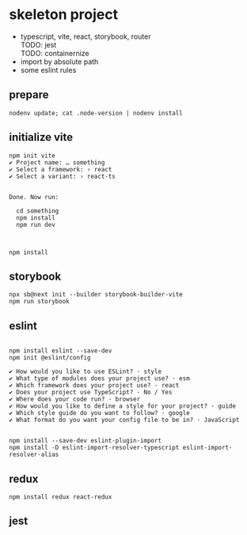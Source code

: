 # skeleton project


* typescript, vite, react, storybook, router  
TODO: jest  
TODO: containernize
* import by absolute path
* some eslint rules


## prepare

```
nodenv update; cat .node-version | nodenv install
```


## initialize vite

```
npm init vite
✔ Project name: … something
✔ Select a framework: › react
✔ Select a variant: › react-ts


Done. Now run:

  cd something
  npm install
  npm run dev



npm install

```


## storybook

```
npx sb@next init --builder storybook-builder-vite
npm run storybook

```


## eslint

```

npm install eslint --save-dev
npm init @eslint/config

✔ How would you like to use ESLint? · style
✔ What type of modules does your project use? · esm
✔ Which framework does your project use? · react
✔ Does your project use TypeScript? · No / Yes
✔ Where does your code run? · browser
✔ How would you like to define a style for your project? · guide
✔ Which style guide do you want to follow? · google
✔ What format do you want your config file to be in? · JavaScript


```

```
npm install --save-dev eslint-plugin-import 
npm install -D eslint-import-resolver-typescript eslint-import-resolver-alias

```

## redux

```
npm install redux react-redux

```


## jest

```


```

